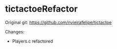 # tictactoeRefactor

Original git: https://github.com/nvieirafelipe/tictactoe

Changes:
  - Players.c refactored 
